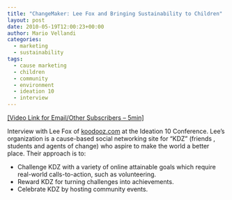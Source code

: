 ```yaml
---
title: "ChangeMaker: Lee Fox and Bringing Sustainability to Children"
layout: post
date: 2010-05-19T12:00:23+00:00
author: Mario Vellandi
categories:
  - marketing
  - sustainability
tags:
  - cause marketing
  - children
  - community
  - environment
  - ideation 10
  - interview
---
```

<a href="http://vimeo.com/11603430">[Video Link for Email/Other Subscribers &#8211; 5min]</a>

Interview with Lee Fox of <a href="http://koodooz.com">koodooz.com</a> at the Ideation 10 Conference. Lee&#8217;s organization is a cause-based social networking site for &#8220;KDZ&#8221; (friends , students and agents of change) who aspire to make the world a better place. Their approach is to:

* Challenge KDZ with a variety of online attainable goals which require real-world calls-to-action, such as volunteering.
* Reward KDZ for turning challenges into achievements.
* Celebrate KDZ by hosting community events.
